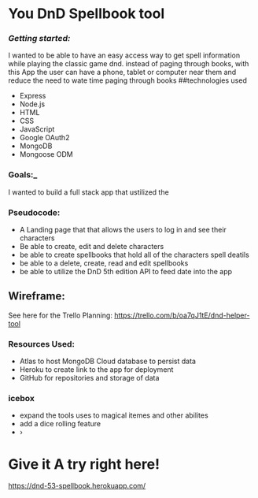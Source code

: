 # You DnD Spellbook tool


### _Getting started:_
I wanted to be able to have an easy access way to get spell information while playing the classic game dnd. instead of paging through books, with this App the user can have a phone, tablet or computer near them and reduce the need to wate time paging through books
##technologies used 

* Express
* Node.js
* HTML
* CSS
* JavaScript
* Google OAuth2
* MongoDB
* Mongoose ODM


### Goals:_ 
I wanted to build a full stack app that ustilized the 
### Pseudocode:
- A Landing page that that allows the users to log in and see their characters
- Be able to create, edit and delete characters 
- be able to create spellbooks that hold all of the characters spell deatils
-   be able to a delete, create, read and edit spellbooks 
- be able to utilize the DnD 5th edition API to feed date into the app
## Wireframe:
See here for the Trello Planning: https://trello.com/b/oa7qJ1tE/dnd-helper-tool
### Resources Used: 
* Atlas to host MongoDB Cloud database to persist data
* Heroku to create link to the app for deployment
* GitHub for repositories and storage of data
  
### icebox
-   expand the tools uses to magical itemes and other abilites
-   add a dice rolling feature
- ›
# Give it A try right here!
https://dnd-53-spellbook.herokuapp.com/